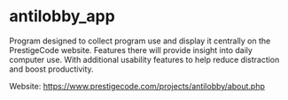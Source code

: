 # antilobby_app

Program designed to collect program use and display it centrally on the PrestigeCode website. Features there will provide insight into daily computer use. With additional usability features to help reduce distraction and boost productivity.


Website:
https://www.prestigecode.com/projects/antilobby/about.php

